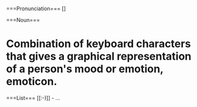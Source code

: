 ===Pronunciation===
[]

===Noun===
# Combination of keyboard characters that gives a graphical representation of a person's mood or emotion, emoticon.

===List===
[[:-)]] - ...